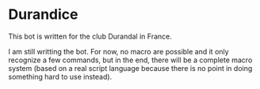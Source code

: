 # Durandice

This bot is written for the club Durandal in France.

I am still writting the bot.
For now, no macro are possible and it only recognize a few commands, but in the end, there will be a complete macro system (based on a real script language because there is no point in doing something hard to use instead).
